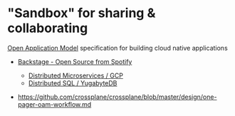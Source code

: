 # "Sandbox" for sharing & collaborating

[Open Application Model](https://github.com/oam-dev/spec) specification for building cloud native applications
  
  * [Backstage - Open Source from Spotify](https://labs.spotify.com/2020/04/21/how-we-use-backstage-at-spotify/)
    * [Distributed Microservices / GCP](https://github.com/GoogleCloudPlatform/microservices-demo)
    * [Distributed SQL / YugabyteDB](https://blog.yugabyte.com/cloud-native-meets-distributed-sql-bringing-microservices-kubernetes-istio-yugabytedb-together-with-hipster-shop-demo/)
  
  * https://github.com/crossplane/crossplane/blob/master/design/one-pager-oam-workflow.md
